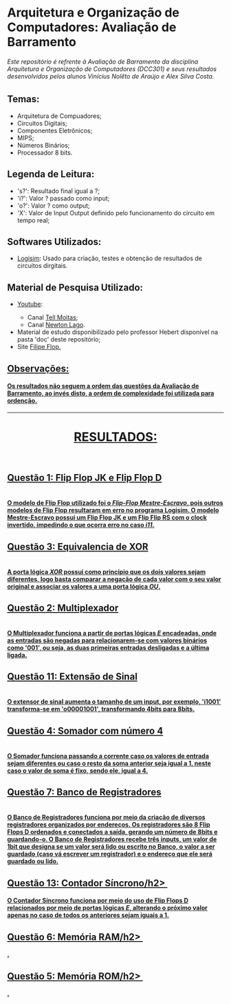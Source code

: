 <h1>Arquitetura e Organização de Computadores: Avaliação de Barramento</h1>
<h6>Este repositório é refrente à Avaliação de Barramento da disciplina Arquitetura e Organização de Computadores (DCC301) e seus resultados desenvolvidos pelos alunos Vinícius Nolêto de Araújo e Alex Silva Costa.</h6>
<h2>Temas:</h2>
<ul>
<li>Arquitetura de Compuadores;</li>
<li>Circuitos Digitais;</li>
<li>Componentes Eletrônicos;</li>
<li>MIPS;</li>
<li>Números Binários;</li>
<li>Processador 8 bits.</li>
</ul>
<h2>Legenda de Leitura:</h2>
<ul>
<li>'s?': Resultado final igual a ?;</li>
<li>'i?': Valor ? passado como input;</li> 
<li>'o?': Valor ? como output;</li>
<li>'X': Valor de Input Output definido pelo funcionamento do circuito em tempo real;</li>
</ul>
<h2>Softwares Utilizados:</h2>
<ul>
<li><a href='http://www.cburch.com/logisim/pt/index.html'>Logisim</a>: Usado para criação, testes e obtenção de resultados de circuitos dirgitais.</li>
</ul>
<h2>Material de Pesquisa Utilizado:</h2>
<ul>
<li><a href='https://www.youtube.com/'>Youtube</a>:</li>
<ul>
<li>Canal <a href='https://www.youtube.com/@tellmoitas9661'>Tell Moitas</a>;</li>
<li>Canal <a href='https://www.youtube.com/@newtonlago7665'>Newton Lago</a>.</li>
</ul>
<li>Material de estudo disponibilizado pelo professor Hebert disponível na pasta 'doc' deste repositório;</li>
<li>Site <a href='https://www.filipeflop.com/blog/entendendo-o-flip-flops/'>Filipe Flop.</li>
</ul>
<h2>Observações:</h2>
<h4>Os resultados não seguem a ordem das questões da Avaliação de Barramento, ao invés disto, a ordem de complexidade foi utilizada para ordenção.</h4>
<hr>
<h1 align='center'>RESULTADOS:</h1>
<br>
<h2>Questão 1: Flip Flop JK e Flip Flop D</h2>
<img>
<h4>O modelo de Flip Flop utilizado foi o <i>Flip-Flop Mestre-Escravo</i>, pois outros modelos de Flip Flop resultaram em erro no programa Logisim. O modelo Mestre-Escravo possui um Flip Flop JK e um Flip Flip RS com o clock invertido, impedindo o que ocorra erro no caso <i>i11</i>.</h4>
<h2>Questão 3: Equivalencia de XOR</h2>
<img>
<h4>A porta lógica <i>XOR</i> possui como princípio que os dois valores sejam diferentes, logo basta comparar a negação de cada valor com o seu valor original e associar os valores a uma porta lógica <i>OU</i>.</h4>
<h2>Questão 2: Multiplexador</h2>
<img>
<h4>O Multiplexador funciona a partir de portas lógicas <i>E</i> encadeadas, onde as entradas são negadas para relacionarem-se com valores binários como '001', ou seja, as duas primeiras entradas desligadas e a última ligada.</h4>
<h2>Questão 11: Extensão de Sinal</h2>
<img>
<h4>O extensor de sinal aumenta o tamanho de um input, por exemplo, 'i1001' transforma-se em 'o00001001', transformando 4bits para 8bits.</h4>
<h2>Questão 4: Somador com número 4</h2>
<img>
<h4>O Somador funciona passando a corrente caso os valores de entrada sejam diferentes ou caso o resto da soma anterior seja igual a 1, neste caso o valor de soma é fixo, sendo ele, igual a 4.</h4>
<h2>Questão 7: Banco de Registradores</h2>
<img>
<h4>O Banco de Registradores funciona por meio da criação de diversos registradores organizados por endereços. Os registradores são 8 Flip Flops D ordenados e conectados a saída, gerando um número de 8bits e guardando-o. O Banco de Registradores recebe três inputs, um valor de 1bit que designa se um valor será lido ou escrito no Banco, o valor a ser guardado (caso vá escrever um registrador) e o endereço que ele será guardado ou lido.</h4>
<h2>Questão 13: Contador Síncrono/h2>
<img>
<h4>O Contador Síncrono funciona por meio do uso de Flip Flops D relacionados por meio de portas lógicas <i>E</i>, alterando o próximo valor apenas no caso de todos os anteriores sejam iguais a 1.</h4>
  <h2>Questão 6: Memória RAM/h2>
<img>
<h4>.</h4>
  <h2>Questão 5: Memória ROM/h2>
<img>
<h4>.</h4>
